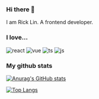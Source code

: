 ### Hi there 👋

I am Rick Lin. A frontend developer.

### I love...

![react](https://img.shields.io/badge/React-20232A?style=for-the-badge&logo=react&logoColor=61DAFB)
![vue](https://img.shields.io/badge/Vue.js-35495E?style=for-the-badge&logo=vuedotjs&logoColor=4FC08D)
![ts](https://img.shields.io/badge/TypeScript-007ACC?style=for-the-badge&logo=typescript&logoColor=white)
![js](https://img.shields.io/badge/JavaScript-323330?style=for-the-badge&logo=javascript&logoColor=F7DF1E)

### My github stats


[![Anurag's GitHub stats](https://github-readme-stats.vercel.app/api?username=DevRickLin&theme=react)](https://github.com/anuraghazra/github-readme-stats)


[![Top Langs](https://github-readme-stats.vercel.app/api/top-langs/?username=DevRickLin&hide=java&theme=react&layout=compact)](https://github.com/anuraghazra/github-readme-stats)

